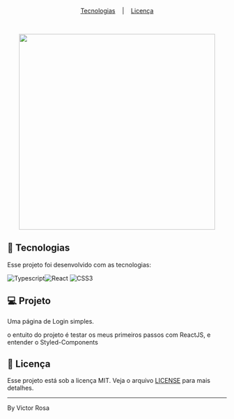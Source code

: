 

  
  <p align="center">
    <a href="#-tecnologias">Tecnologias</a>
</a>&nbsp;&nbsp;&nbsp;|&nbsp;&nbsp;&nbsp;
    <a href="#memo-licença">Licença</a>
  </p>
  
  <br>
  
  <p align="center">
    <img alt="" src="/image/2021-07-18 15-02-12_Trim.mp4" width="450px">
  </p>
  
  
  
  ## 🚀 Tecnologias
  
  Esse projeto foi desenvolvido com as tecnologias:
  
  ![Typescript](https://img.shields.io/badge/-Typescript-black?style=flat-square&logo=Typescript)![React](https://img.shields.io/badge/-ReactJs-blue?style=flat-square&logo=React)
  ![CSS3](https://img.shields.io/badge/-StyledComponents-pink?style=flat-square&logo=styled-components)
  
  ## 💻 Projeto
  
Uma página de Login simples.
    
   o entuito do projeto é testar os meus primeiros passos com ReactJS, e entender o Styled-Components
  
  
  ## :memo: Licença
  
  Esse projeto está sob a licença MIT. Veja o arquivo [LICENSE](LICENSE.md) para mais detalhes.
  
  ---
  
  By Victor Rosa 
  </body>
  </html>
  
  
  
